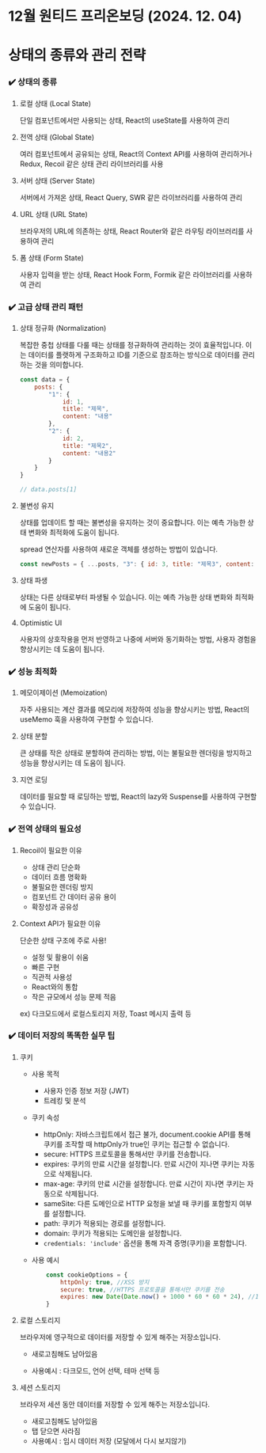 # 12월 원티드 프리온보딩 (2024. 12. 04)


# 상태의 종류와 관리 전략

### ✔️ 상태의 종류

1. 로컬 상태 (Local State)

    단일 컴포넌트에서만 사용되는 상태, React의 useState를 사용하여 관리

2. 전역 상태 (Global State)

    여러 컴포넌트에서 공유되는 상태, React의 Context API를 사용하여 관리하거나 Redux, Recoil 같은 상태 관리 라이브러리를 사용

3. 서버  상태 (Server State)

    서버에서 가져온 상태, React Query, SWR 같은 라이브러리를 사용하여 관리

4. URL 상태 (URL State)

    브라우저의 URL에 의존하는 상태, React Router와 같은 라우팅 라이브러리를 사용하여 관리

5. 폼 상태 (Form State)

    사용자 입력을 받는 상태, React Hook Form, Formik 같은 라이브러리를 사용하여 관리

### ✔️ 고급 상태 관리 패턴

1. 상태 정규화 (Normalization)

    복잡한 중첩 상태를 다룰 때는 상태를 정규화하여 관리하는 것이 효율적입니다. 이는 데이터를 플랫하게 구조화하고 ID를 기준으로 참조하는 방식으로 데이터를 관리하는 것을 의미합니다.

    ```jsx
    const data = {
        posts: {
            "1": {
                id: 1,
                title: "제목",
                content: "내용"
            },
            "2": {
                id: 2,
                title: "제목2",
                content: "내용2"
            }
        }
    }

    // data.posts[1]
    ```

2. 불변성 유지

    상태를 업데이트 할 때는 불변성을 유지하는 것이 중요합니다. 이는 예측 가능한 상태 변화와 최적화에 도움이 됩니다.
    
    spread 연산자를 사용하여 새로운 객체를 생성하는 방법이 있습니다.

    ```jsx
    const newPosts = { ...posts, "3": { id: 3, title: "제목3", content: "내용3" } };
    ```

3. 상태 파생

    상태는 다른 상태로부터 파생될 수 있습니다. 이는 예측 가능한 상태 변화와 최적화에 도움이 됩니다.

4. Optimistic UI

    사용자의 상호작용을 먼저 반영하고 나중에 서버와 동기화하는 방법, 사용자 경험을 향상시키는 데 도움이 됩니다.

### ✔️ 성능 최적화

1. 메모이제이션 (Memoization)

    자주 사용되는 계산 결과를 메모리에 저장하여 성능을 향상시키는 방법, React의 useMemo 훅을 사용하여 구현할 수 있습니다.

2. 상태 분할

    큰 상태를 작은 상태로 분할하여 관리하는 방법, 이는 불필요한 렌더링을 방지하고 성능을 향상시키는 데 도움이 됩니다.

3. 지연 로딩

    데이터를 필요할 때 로딩하는 방법, React의 lazy와 Suspense를 사용하여 구현할 수 있습니다.

### ✔️ 전역 상태의 필요성

1. Recoil이 필요한 이유

    - 상태 관리 단순화
    - 데이터 흐름 명확화
    - 불필요한 렌더링 방지
    - 컴포넌트 간 데이터 공유 용이
    - 확장성과 공유성

2. Context API가 필요한 이유

    단순한 상태 구조에 주로 사용!

    - 설정 및 활용이 쉬움
    - 빠른 구현
    - 직관적 사용성
    - React와의 통합
    - 작은 규모에서 성능 문제 적음

    ex) 다크모드에서 로컬스토리지 저장, Toast 메시지 출력 등

### ✔️ 데이터 저장의 똑똑한 실무 팁

1. 쿠키

    - 사용 목적

        - 사용자 인증 정보 저장 (JWT)
        - 트레킹 및 분석

    - 쿠키 속성

        - httpOnly: 자바스크립트에서 접근 불가, document.cookie API를 통해 쿠키를 조작할 때 httpOnly가 true인 쿠키는 접근할 수 없습니다.
        - secure: HTTPS 프로토콜을 통해서만 쿠키를 전송합니다.
        - expires: 쿠키의 만료 시간을 설정합니다. 만료 시간이 지나면 쿠키는 자동으로 삭제됩니다.
        - max-age: 쿠키의 만료 시간을 설정합니다. 만료 시간이 지나면 쿠키는 자동으로 삭제됩니다.
        - sameSite: 다른 도메인으로 HTTP 요청을 보낼 때 쿠키를 포함할지 여부를 설정합니다.
        - path: 쿠키가 적용되는 경로를 설정합니다.
        - domain: 쿠키가 적용되는 도메인을 설정합니다.
        - `credentials: 'include'` 옵션을 통해 자격 증명(쿠키)을 포함합니다.

    - 사용 예시

        ```jsx
            const cookieOptions = {
                httpOnly: true, //XSS 방지
                secure: true, //HTTPS 프로토콜을 통해서만 쿠키를 전송
                expires: new Date(Date.now() + 1000 * 60 * 60 * 24), //1일 후 만료
            }
        ```

2. 로컬 스토리지

    브라우저에 영구적으로 데이터를 저장할 수 있게 해주는 저장소입니다.

    - 새로고침해도 남아있음

    - 사용예시 : 다크모드, 언어 선택, 테마 선택 등

3. 세션 스토리지

    브라우저 세션 동안 데이터를 저장할 수 있게 해주는 저장소입니다.

    - 새로고침해도 남아있음
    - 탭 닫으면 사라짐
    - 사용예시 : 임시 데이터 저장 (모달에서 다시 보지않기)
    